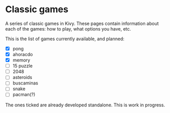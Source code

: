 # Classic games

A series of classic games in Kivy. These pages contain information about each of the games: how to play, what options you have, etc.

This is the list of games currently available, and planned:

- [x] pong
- [x] ahoracdo
- [x] memory
- [ ] 15 puzzle
- [ ] 2048
- [ ] asteroids
- [ ] buscaminas
- [ ] snake
- [ ] pacman(?)

The ones ticked are already developed standalone. This is work in progress.
